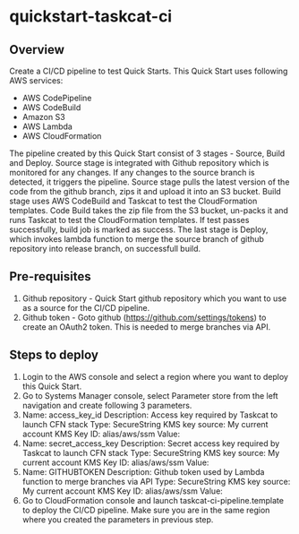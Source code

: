 # quickstart-taskcat-ci

## Overview

Create a CI/CD pipeline to test Quick Starts. This Quick Start uses following AWS services:
- AWS CodePipeline
- AWS CodeBuild
- Amazon S3
- AWS Lambda
- AWS CloudFormation

The pipeline created by this Quick Start consist of 3 stages - Source, Build and Deploy. Source stage is integrated with Github repository which is monitored for any changes. If any changes to the source branch is detected, it triggers the pipeline. Source stage pulls the latest version of the code from the github branch, zips it and upload it into an S3 bucket. Build stage uses AWS CodeBuild and Taskcat to test the CloudFormation templates. Code Build takes the zip file from the S3 bucket, un-packs it and runs Taskcat to test the CloudFormation templates. If test passes successfully, build job is marked as success. The last stage is Deploy, which invokes lambda function to merge the source branch of github repository into release branch, on successfull build.

## Pre-requisites
1. Github repository - Quick Start github repository which you want to use as a source for the CI/CD pipeline.
1. Github token - Goto github (https://github.com/settings/tokens) to create an OAuth2 token. This is needed to merge branches via API.

## Steps to deploy
1. Login to the AWS console and select a region where you want to deploy this Quick Start.
2. Go to Systems Manager console, select Parameter store from the left navigation and create following 3 parameters.
 1. Name: access_key_id
 	Description: Access key required by Taskcat to launch CFN stack
 	Type: SecureString
 	KMS key source: My current account
 	KMS Key ID: alias/aws/ssm
 	Value: <access-key-id>
 2. Name: secret_access_key
 	Description: Secret access key required by Taskcat to launch CFN stack
 	Type: SecureString
 	KMS key source: My current account
 	KMS Key ID: alias/aws/ssm
 	Value: <secret-access-key>
 3. Name: GITHUBTOKEN
 	Description: Github token used by Lambda function to merge branches via API
 	Type: SecureString
 	KMS key source: My current account
 	KMS Key ID: alias/aws/ssm
 	Value: <Github-token>
3. Go to CloudFormation console and launch taskcat-ci-pipeline.template to deploy the CI/CD pipeline. Make sure you are in the same region where you created the parameters in previous step.